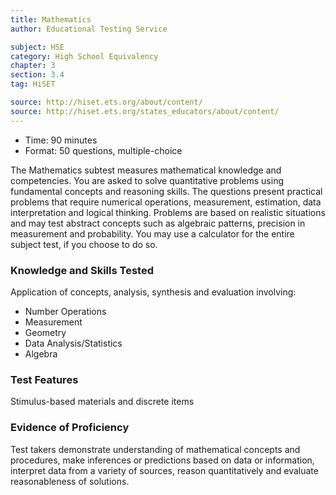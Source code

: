```yaml
---
title: Mathematics
author: Educational Testing Service

subject: HSE
category: High School Equivalency
chapter: 3
section: 3.4
tag: HiSET

source: http://hiset.ets.org/about/content/
source: http://hiset.ets.org/states_educators/about/content/
---
```

  * Time: 90 minutes
  * Format: 50 questions, multiple-choice

The Mathematics subtest measures mathematical knowledge and competencies. You are asked to solve quantitative problems using fundamental concepts and reasoning skills. The questions present practical problems that require numerical operations, measurement, estimation, data interpretation and logical thinking. Problems are based on realistic situations and may test abstract concepts such as algebraic patterns, precision in measurement and probability. You may use a calculator for the entire subject test, if you choose to do so.

### Knowledge and Skills Tested

Application of concepts, analysis, synthesis and evaluation involving:

  * Number Operations
  * Measurement
  * Geometry
  * Data Analysis/Statistics
  * Algebra

### Test Features

Stimulus-based materials and discrete items

### Evidence of Proficiency

Test takers demonstrate understanding of mathematical concepts and procedures, make inferences or predictions based on data or information, interpret data from a variety of sources, reason quantitatively and evaluate reasonableness of solutions.